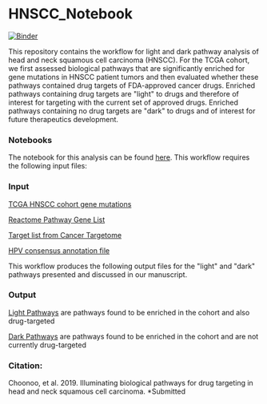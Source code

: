 # HNSCC_Notebook

<!-- badges: start -->
[![Binder](https://mybinder.org/badge_logo.svg)](https://mybinder.org/v2/gh/biodev/HNSCC_Notebook/master)
<!-- badges: end -->

This repository contains the workflow for light and dark pathway analysis of head and neck squamous cell carcinoma (HNSCC). For the TCGA cohort, we first assessed biological pathways that are significantly enriched for gene mutations in HNSCC patient tumors and then evaluated whether these pathways contained drug targets of FDA-approved cancer drugs. Enriched pathways containing drug targets are "light" to drugs and therefore of interest for targeting with the current set of approved drugs. Enriched pathways containing no drug targets are "dark" to drugs and of interest for future therapeutics development. 

### Notebooks
The notebook for this analysis can be found [here](https://github.com/biodev/HNSCC_Notebook/blob/master/HNSCC_Dark_Pathways.ipynb). This workflow requires the following input files:


### Input 
[TCGA HNSCC cohort gene mutations](https://github.com/biodev/HNSCC_Notebook/blob/master/data/TCGA.HNSC.mutect.84c7a87a-9dcc-48fb-bd69-ba9d6e6f3ca2.DR-7.0.somatic_cleaned.maf)

[Reactome Pathway Gene List](https://github.com/biodev/HNSCC_Notebook/tree/master/reference_data/paths)

[Target list from Cancer Targetome](https://github.com/biodev/HNSCC_Notebook/blob/master/data/Targetome_Level123_8_7_17.txt) 

[HPV consensus annotation file](https://github.com/biodev/HNSCC_Notebook/blob/master/data/HPV_Annotation_MB.csv)

This workflow produces the following output files for the "light" and "dark" pathways presented and discussed in our manuscript.

### Output

[Light Pathways](https://github.com/biodev/HNSCC_Notebook/blob/master/output/study_hnscc/results/overlap_analysis/Aberrationally%20enriched%2C%20containing%20drug%20targets.txt) are pathways found to be enriched in the cohort and also drug-targeted

[Dark Pathways](https://github.com/biodev/HNSCC_Notebook/blob/master/output/study_hnscc/results/overlap_analysis/Aberration%20enriched%2C%20not%20drug%20targeted.txt) are pathways found to be enriched in the cohort and are not currently drug-targeted


### Citation:
Choonoo, et al. 2019. Illuminating biological pathways for drug targeting in head and neck squamous cell carcinoma. *Submitted
